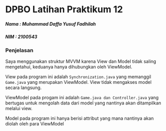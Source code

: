 # **DPBO Latihan Praktikum 12**

##### **Nama : Muhammad Daffa Yusuf Fadhilah**

##### **NIM : 2100543**

### **Penjelasan**

Saya menggunakan struktur MVVM karena View dan Model tidak saling mengetahui, keduanya hanya dihubungkan oleh ViewModel.

View pada program ini adalah `Synchronization.java` yang memanggil `Game.java` yang merupakan ViewModel. View tidak mengakses model secara langsung.

ViewModel pada progam ini adalah `Game.java dan Controller.java` yang bertugas untuk mengolah data dari model yang nantinya akan ditampilkan melalui view.

Model pada program ini hanya berisi attribut yang mana nantinya akan diolah oleh para ViewModel
